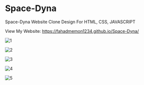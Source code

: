 # Space-Dyna

Space-Dyna Website Clone Design For HTML, CSS, JAVASCRIPT

View My Website: https://fahadmemon1234.github.io/Space-Dyna/

![1](https://github.com/fahadmemon1234/Space-Dyna/assets/110020126/2b5cc18a-8939-4253-952f-55d36db5aee7)

![2](https://github.com/fahadmemon1234/Space-Dyna/assets/110020126/1459bcd4-6564-4bb7-a6eb-385db64a27b1)

![3](https://github.com/fahadmemon1234/Space-Dyna/assets/110020126/e0aa87b5-fe8a-4825-9358-01e2921694ac)

![4](https://github.com/fahadmemon1234/Space-Dyna/assets/110020126/2923abac-ca0b-4881-96a7-769b3242755c)

![5](https://github.com/fahadmemon1234/Space-Dyna/assets/110020126/9562ffda-bddc-4606-a459-2110743a6b1f)

